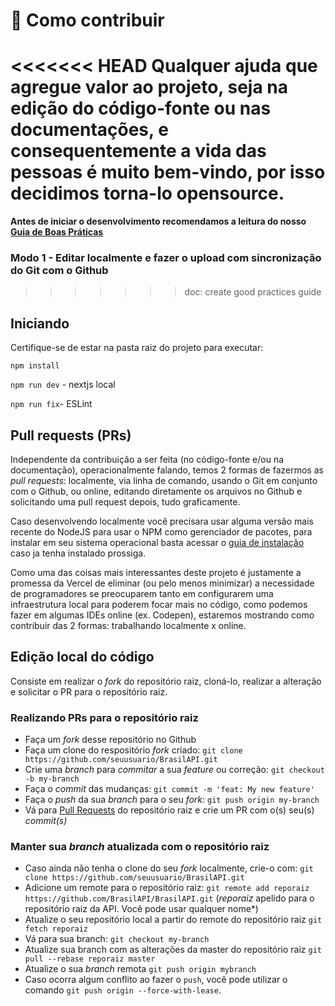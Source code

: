 # :link: Como contribuir

<<<<<<< HEAD
Qualquer ajuda que agregue valor ao projeto, seja na edição do código-fonte ou nas documentações, e consequentemente a vida das pessoas é muito bem-vindo, por isso decidimos torna-lo opensource.
=======
**Antes de iniciar o desenvolvimento recomendamos a leitura do nosso [Guia de Boas Práticas](GOOD_PRACTICES.md)**

### Modo 1 - Editar localmente e fazer o upload com sincronização do Git com o Github
>>>>>>> doc: create good practices guide

## Iniciando

Certifique-se de estar na pasta raiz do projeto para executar:

```npm install```

```npm run dev``` - nextjs local

```npm run fix```- ESLint

## Pull requests (PRs)

Independente da contribuição a ser feita (no código-fonte e/ou na documentação), operacionalmente falando, temos 2 formas de fazermos as *pull requests*: localmente, via linha de comando, usando o Git em conjunto com o Github, ou online, editando diretamente os arquivos no Github e solicitando uma pull request depois, tudo graficamente.

Caso desenvolvendo localmente você precisara usar alguma versão mais recente do NodeJS para usar o NPM como gerenciador de pacotes, para instalar em seu sistema operacional basta acessar o [guia de instalação](https://nodejs.org/en/download/) caso ja tenha instalado prossiga.

Como uma das coisas mais interessantes deste projeto é justamente a promessa da Vercel de eliminar (ou pelo menos minimizar) a necessidade de programadores se preocuparem tanto em configurarem uma infraestrutura local para poderem focar mais no código, como podemos fazer em algumas IDEs online (ex. Codepen), estaremos mostrando como contribuir das 2 formas: trabalhando localmente x online.

## Edição local do código

Consiste em realizar o *fork* do repositório raiz, cloná-lo, realizar a alteração e solicitar o PR para o repositório raiz.

### Realizando PRs para o repositório raiz

- Faça um *fork* desse repositório no Github
- Faça um clone do respositório *fork* criado: `git clone https://github.com/seuusuario/BrasilAPI.git`
- Crie uma *branch* para *commitar* a sua *feature* ou correção: `git checkout -b my-branch`
- Faça o *commit* das mudanças: `git commit -m 'feat: My new feature'`
- Faça o *push* da sua *branch* para o seu *fork*: `git push origin my-branch`
- Vá para [Pull Requests](https://github.com/BrasilAPI/BrasilAPI/pulls) do repositório raiz e crie um PR com o(s) seu(s) *commit(s)*

### Manter sua *branch* atualizada com o repositório raiz

- Caso ainda não tenha o clone do seu *fork* localmente, crie-o com:
`git clone https://github.com/seuusuario/BrasilAPI.git`
- Adicione um remote para o repositório raiz:
`git remote add reporaiz https://github.com/BrasilAPI/BrasilAPI.git` (*reporaiz* apelido para o repositório raiz da API. Você pode usar qualquer nome*)
- Atualize o seu repositório local a partir do remote do repositório raiz
`git fetch reporaiz`
- Vá para sua branch:
`git checkout my-branch`
- Atualize sua branch com as alterações da master do repositório raiz
`git pull --rebase reporaiz master`
- Atualize o sua *branch* remota
`git push origin mybranch`
- Caso ocorra algum conflito ao fazer o `push`, você pode utilizar o comando
`git push origin --force-with-lease`.
